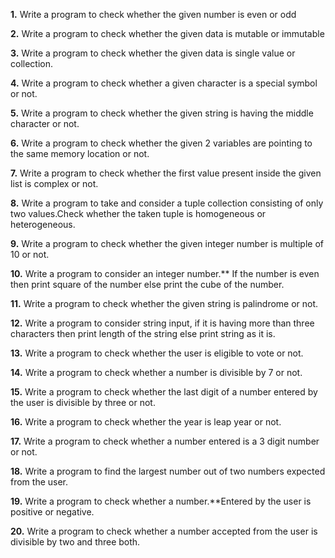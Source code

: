 **1.** Write a program to check whether the given number is even or odd

**2.** Write a program to check whether the given data is mutable or immutable

**3.** Write a program to check whether the given data is single value or collection.

**4.** Write a program to check whether a given character is a special symbol or not.

**5.** Write a program to check whether the given string is having the middle character or not.

**6.** Write a program to check whether the given 2 variables are pointing to the same memory location or not.

**7.** Write a program to check whether the first value present inside the given list is complex or not.

**8.** Write a program to take and consider a tuple collection consisting of only two values.Check whether the taken tuple is homogeneous or heterogeneous.

**9.** Write a program to check whether the given integer number is multiple of 10 or not.

**10.** Write a program to consider an integer number.** If the number is even then print square of the number else print the cube of the number.

**11.** Write a program to check whether the given string is palindrome or not.

**12.** Write a program to consider string input, if it is having more than three characters then print length of the string else print string as it is.

**13.** Write a program to check whether the user is eligible to vote or not.

**14.** Write a program to check whether a number is divisible by 7 or not.

**15.** Write a program to check whether the last digit of a number entered by the user is divisible by three or not.

**16.** Write a program to check whether the year is leap year or not.

**17.** Write a program to check whether a number entered is a 3 digit number or not.

**18.** Write a program to find the largest number out of two numbers expected from the user.

**19.** Write a program to check whether a number.**Entered by the user is positive or negative.

**20.** Write a program to check whether a number accepted from the user is divisible by two and three both.

